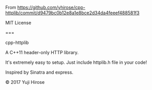 From https://github.com/yhirose/cpp-httplib/commit/d9479bc0b12e8a1e8bce2d34da4feeef488581f3

MIT License

===

cpp-httplib

A C++11 header-only HTTP library.

It's extremely easy to setup. Just include httplib.h file in your code!

Inspired by Sinatra and express.

© 2017 Yuji Hirose
